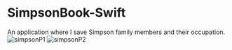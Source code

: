 # SimpsonBook-Swift
An application where I save Simpson family members and their occupation.
![simpsonP1](https://user-images.githubusercontent.com/73107549/195886247-13f08a98-eb14-42e1-8636-a9c8d5685343.png)
![simpsonP2](https://user-images.githubusercontent.com/73107549/195886265-ffb115d4-a477-4e0a-9351-0b5016f07886.png)
